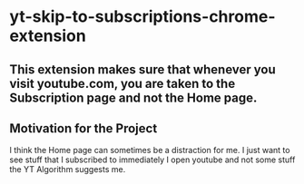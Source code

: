 # yt-skip-to-subscriptions-chrome-extension
## This extension makes sure that whenever you visit youtube.com, you are taken to the Subscription page and not the Home page.

## Motivation for the Project
I think the Home page can sometimes be a  distraction for me. I just want to see stuff that I subscribed to immediately I 
open youtube and not some stuff the YT Algorithm suggests me. 
